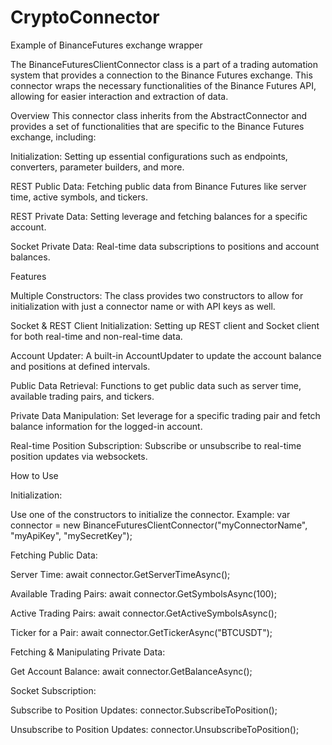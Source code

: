 # CryptoConnector
Example of BinanceFutures exchange wrapper

The BinanceFuturesClientConnector class is a part of a trading automation system that provides a connection to the Binance Futures exchange. This connector wraps the necessary functionalities of the Binance Futures API, allowing for easier interaction and extraction of data.

Overview
This connector class inherits from the AbstractConnector and provides a set of functionalities that are specific to the Binance Futures exchange, including:

Initialization: Setting up essential configurations such as endpoints, converters, parameter builders, and more.

REST Public Data: Fetching public data from Binance Futures like server time, active symbols, and tickers.

REST Private Data: Setting leverage and fetching balances for a specific account.

Socket Private Data: Real-time data subscriptions to positions and account balances.

Features

Multiple Constructors: The class provides two constructors to allow for initialization with just a connector name or with API keys as well.

Socket & REST Client Initialization: Setting up REST client and Socket client for both real-time and non-real-time data.

Account Updater: A built-in AccountUpdater to update the account balance and positions at defined intervals.

Public Data Retrieval: Functions to get public data such as server time, available trading pairs, and tickers.

Private Data Manipulation: Set leverage for a specific trading pair and fetch balance information for the logged-in account.

Real-time Position Subscription: Subscribe or unsubscribe to real-time position updates via websockets.

How to Use

Initialization:

Use one of the constructors to initialize the connector.
Example: var connector = new BinanceFuturesClientConnector("myConnectorName", "myApiKey", "mySecretKey");

Fetching Public Data:

Server Time: await connector.GetServerTimeAsync();

Available Trading Pairs: await connector.GetSymbolsAsync(100);

Active Trading Pairs: await connector.GetActiveSymbolsAsync();

Ticker for a Pair: await connector.GetTickerAsync("BTCUSDT");

Fetching & Manipulating Private Data:

Get Account Balance: await connector.GetBalanceAsync();

Socket Subscription:

Subscribe to Position Updates: connector.SubscribeToPosition();

Unsubscribe to Position Updates: connector.UnsubscribeToPosition();

